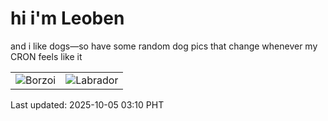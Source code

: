 # hi i'm Leoben

and i like dogs—so have some random dog pics that change whenever my CRON feels like it

|  |  |
|--------|----------|
| ![Borzoi](https://random-dog-vercel.vercel.app/api/random-borzoi?v=1759605011) | ![Labrador](https://random-dog-vercel.vercel.app/api/random-labrador?v=1759605011) |

Last updated: 2025-10-05 03:10 PHT
